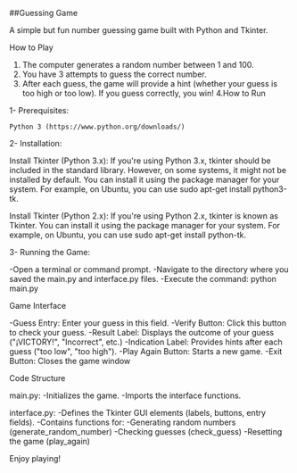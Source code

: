 ##Guessing Game

A simple but fun number guessing game built with Python and Tkinter.

How to Play

1. The computer generates a random number between 1 and 100.
2. You have 3 attempts to guess the correct number.
3. After each guess, the game will provide a hint (whether your guess is too high or too low).
If you guess correctly, you win!
4.How to Run

1- Prerequisites:

    Python 3 (https://www.python.org/downloads/)
2- Installation:

Install Tkinter (Python 3.x): If you're using Python 3.x, tkinter should be included in the standard library. However, on some systems, it might not be installed by default. You can install it using the package manager for your system. For example, on Ubuntu, you can use sudo apt-get install python3-tk.

Install Tkinter (Python 2.x): If you're using Python 2.x, tkinter is known as Tkinter. You can install it using the package manager for your system. For example, on Ubuntu, you can use sudo apt-get install python-tk.

3- Running the Game:

 -Open a terminal or command prompt.
 -Navigate to the directory where you saved the main.py and interface.py files.
 -Execute the command: python main.py

Game Interface

 -Guess Entry: Enter your guess in this field.
 -Verify Button: Click this button to check your guess.
 -Result Label: Displays the outcome of your guess ("¡VICTORY!", "Incorrect", etc.)
 -Indication Label: Provides hints after each guess ("too low", "too high").
 -Play Again Button: Starts a new game.
 -Exit Button: Closes the game window

Code Structure

main.py:
 -Initializes the game.
 -Imports the interface functions.

interface.py:
 -Defines the Tkinter GUI elements (labels, buttons, entry fields).
 -Contains functions for:
 -Generating random numbers (generate_random_number)
 -Checking guesses (check_guess)
 -Resetting the game (play_again)

Enjoy playing!
